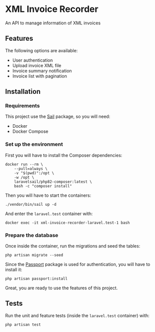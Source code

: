 # XML Invoice Recorder

An API to manage information of XML invoices

## Features

The following options are available:

- User authentication
- Upload invoice XML file
- Invoice summary notification
- Invoice list with pagination

## Installation

### Requirements

This project use the [Sail](https://laravel.com/docs/10.x/sail) package, so you will need:

- Docker
- Docker Compose

### Set up the environment

First you will have to install the Composer dependencies:

```shell
docker run --rm \
    --pull=always \
    -v "$(pwd)":/opt \
    -w /opt \
    laravelsail/php82-composer:latest \
    bash -c "composer install"
```

Then you will have to start the containers:

```shell
./vendor/bin/sail up -d
```

And enter the `laravel.test` container with:

```shell
docker exec -it xml-invoice-recorder-laravel.test-1 bash
```

### Prepare the database

Once inside the container, run the migrations and seed the tables:

```shell
php artisan migrate --seed
```

Since the [Passport](https://laravel.com/docs/10.x/passport) package is used for authentication, you will have to install it:

```shell
php artisan passport:install
```

Great, you are ready to use the features of this project.

## Tests

Run the unit and feature tests (inside the `laravel.test` container) with:

```shell
php artisan test
```
